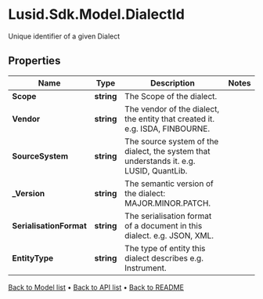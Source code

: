 # Lusid.Sdk.Model.DialectId
Unique identifier of a given Dialect

## Properties

Name | Type | Description | Notes
------------ | ------------- | ------------- | -------------
**Scope** | **string** | The Scope of the dialect. | 
**Vendor** | **string** | The vendor of the dialect, the entity that created it. e.g. ISDA, FINBOURNE. | 
**SourceSystem** | **string** | The source system of the dialect, the system that understands it. e.g. LUSID, QuantLib. | 
**_Version** | **string** | The semantic version of the dialect: MAJOR.MINOR.PATCH. | 
**SerialisationFormat** | **string** | The serialisation format of a document in this dialect. e.g. JSON, XML. | 
**EntityType** | **string** | The type of entity this dialect describes e.g. Instrument. | 

[Back to Model list](../README.md#documentation-for-models) &#8226; [Back to API list](../README.md#documentation-for-api-endpoints) &#8226; [Back to README](../README.md)

